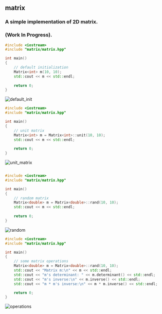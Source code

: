## matrix

### A simple implementation of 2D matrix.

###  (Work In Progress).

```c++
#include <iostream>
#include "matrix/matrix.hpp"

int main()
{
    // default initialization
    Matrix<int> m(10, 10);
    std::cout << m << std::endl;
    
    return 0;
}
```
![default_init](https://user-images.githubusercontent.com/59335237/152627580-54cb002a-488f-4a24-80d4-44fdce066a04.png)


```c++ 
#include <iostream>
#include "matrix/matrix.hpp"

int main()
{
    // unit matrix
    Matrix<int> m = Matrix<int>::unit(10, 10);
    std::cout << m << std::endl;
    
    return 0;
}
```
![unit_matrix](https://user-images.githubusercontent.com/59335237/152627588-b8688d36-6f0a-415b-be44-382d05406fa2.png)


```c++

#include <iostream>
#include "matrix/matrix.hpp"

int main()
{
    // random matrix
    Matrix<double> m = Matrix<double>::rand(10, 10);
    std::cout << m << std::endl;
    
    return 0;
}
```
![random](https://user-images.githubusercontent.com/59335237/152627594-f37964e6-43fa-4cf2-83a4-9be03892d08a.png)


```c++
#include <iostream>
#include "matrix/matrix.hpp"

int main()
{
	// some matrix operations
	Matrix<double> m = Matrix<double>::rand(10, 10);
	std::cout << "Matrix m:\n" << m << std::endl;
	std::cout << "m's determinant: " << m.determinant() << std::endl;
	std::cout << "m's inverse:\n" << m.inverse() << std::endl;
	std::cout << "m * m's inverse:\n" << m * m.inverse() << std::endl;

	return 0;
}
```

![operations](https://user-images.githubusercontent.com/59335237/152627615-e6870d30-cb8f-4a00-8c23-98506ec43529.png)

